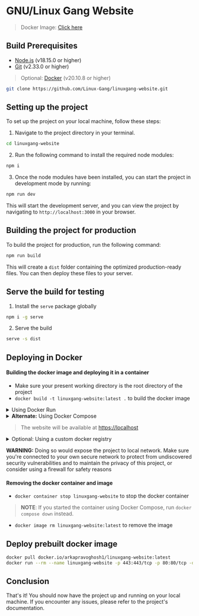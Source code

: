 # GNU/Linux Gang Website

> Docker Image: [Click here](https://hub.docker.com/r/arkapravoghosh1/linuxgang-website)

## Build Prerequisites
- [Node.js](https://nodejs.org/en/) (v18.15.0 or higher)
- [Git](https://git-scm.com/downloads) (v2.33.0 or higher)
> Optional: [Docker](https://docs.docker.com/engine/install/) (v20.10.8 or higher)

```bash
git clone https://github.com/Linux-Gang/linuxgang-website.git
```

## Setting up the project

To set up the project on your local machine, follow these steps:

1. Navigate to the project directory in your terminal.

```bash
cd linuxgang-website
```

2. Run the following command to install the required node modules:

```bash
npm i
```

3. Once the node modules have been installed, you can start the project in development mode by running:

```bash
npm run dev
```

This will start the development server, and you can view the project by navigating to `http://localhost:3000` in your browser.

## Building the project for production

To build the project for production, run the following command:

```bash
npm run build
```

This will create a `dist` folder containing the optimized production-ready files. You can then deploy these files to your server.

## Serve the build for testing
1. Install the `serve` package globally

```bash
npm i -g serve
```

2. Serve the build

```bash
serve -s dist
```

## Deploying in Docker
#### Building the docker image and deploying it in a container
- Make sure your present working directory is the root directory of the project
- `docker build -t linuxgang-website:latest .` to build the docker image
<details>
    <summary>Using Docker Run</summary>

- `docker run --rm --name irlamigo-website -p 443:443/tcp -p 80:80/tcp -d linuxgang-website:latest` to deploy the docker image into a container
</details>
<details>
    <summary><b>Alternate:</b> Using Docker Compose</summary>

- `docker-compose up -d` to deploy the docker image into a container
</details>

> The website will be available at [https://localhost](https://localhost)

<details>
    <summary>Optional: Using a custom docker registry</summary>

### Enable the Docker registry service
- `docker run -d -p 5000:5000 --restart=always --name registry registry:2` (Run this command only once)
### Tag and push the image to the registry
- `docker tag linuxgang-website localhost:5000/linuxgang-website:latest`
- `docker push localhost:5000/linuxgang-website:latest`
### Deploy the image from the registry
- `docker run --rm --name linuxgang-website -p 443:443/tcp -p 80:80/tcp -d localhost:5000/linuxgang-website:latest`

</details>

**WARNING:** Doing so would expose the project to local network. Make sure you're connected to your own secure network to protect from undiscovered security vulnerabilities and to maintain the privacy of this project, or consider using a firewall for safety reasons
#### Removing the docker container and image
- `docker container stop linuxgang-website` to stop the docker container
> **NOTE**: If you started the container using Docker Compose, run `docker compose down` instead.
- `docker image rm linuxgang-website:latest` to remove the image

## Deploy prebuilt docker image

```bash
docker pull docker.io/arkapravoghosh1/linuxgang-website:latest
docker run --rm --name linuxgang-website -p 443:443/tcp -p 80:80/tcp -d arkapravoghosh1/linuxgang-website:latest
```

## Conclusion

That's it! You should now have the project up and running on your local machine. If you encounter any issues, please refer to the project's documentation.

